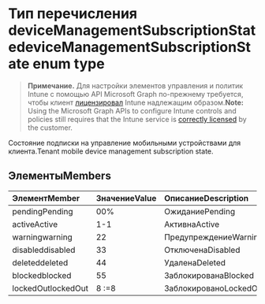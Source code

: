 # <a name="devicemanagementsubscriptionstate-enum-type"></a><span data-ttu-id="48a60-101">Тип перечисления deviceManagementSubscriptionState</span><span class="sxs-lookup"><span data-stu-id="48a60-101">deviceManagementSubscriptionState enum type</span></span>

> <span data-ttu-id="48a60-102">**Примечание.** Для настройки элементов управления и политик Intune с помощью API Microsoft Graph по-прежнему требуется, чтобы клиент [лицензировал](https://go.microsoft.com/fwlink/?linkid=839381) Intune надлежащим образом.</span><span class="sxs-lookup"><span data-stu-id="48a60-102">**Note:** Using the Microsoft Graph APIs to configure Intune controls and policies still requires that the Intune service is [correctly licensed](https://go.microsoft.com/fwlink/?linkid=839381) by the customer.</span></span>

<span data-ttu-id="48a60-103">Состояние подписки на управление мобильными устройствами для клиента.</span><span class="sxs-lookup"><span data-stu-id="48a60-103">Tenant mobile device management subscription state.</span></span>
## <a name="members"></a><span data-ttu-id="48a60-104">Элементы</span><span class="sxs-lookup"><span data-stu-id="48a60-104">Members</span></span>
|<span data-ttu-id="48a60-105">Элемент</span><span class="sxs-lookup"><span data-stu-id="48a60-105">Member</span></span>|<span data-ttu-id="48a60-106">Значение</span><span class="sxs-lookup"><span data-stu-id="48a60-106">Value</span></span>|<span data-ttu-id="48a60-107">Описание</span><span class="sxs-lookup"><span data-stu-id="48a60-107">Description</span></span>|
|:---|:---|:---|
|<span data-ttu-id="48a60-108">pending</span><span class="sxs-lookup"><span data-stu-id="48a60-108">Pending</span></span>|<span data-ttu-id="48a60-109">0</span><span class="sxs-lookup"><span data-stu-id="48a60-109">0%</span></span>|<span data-ttu-id="48a60-110">Ожидание</span><span class="sxs-lookup"><span data-stu-id="48a60-110">Pending</span></span>|
|<span data-ttu-id="48a60-111">active</span><span class="sxs-lookup"><span data-stu-id="48a60-111">Active</span></span>|<span data-ttu-id="48a60-112">1</span><span class="sxs-lookup"><span data-stu-id="48a60-112">-1</span></span>|<span data-ttu-id="48a60-113">Активна</span><span class="sxs-lookup"><span data-stu-id="48a60-113">Active</span></span>|
|<span data-ttu-id="48a60-114">warning</span><span class="sxs-lookup"><span data-stu-id="48a60-114">warning</span></span>|<span data-ttu-id="48a60-115">2</span><span class="sxs-lookup"><span data-stu-id="48a60-115">2</span></span>|<span data-ttu-id="48a60-116">Предупреждение</span><span class="sxs-lookup"><span data-stu-id="48a60-116">Warning</span></span>|
|<span data-ttu-id="48a60-117">disabled</span><span class="sxs-lookup"><span data-stu-id="48a60-117">disabled</span></span>|<span data-ttu-id="48a60-118">3</span><span class="sxs-lookup"><span data-stu-id="48a60-118">3</span></span>|<span data-ttu-id="48a60-119">Отключена</span><span class="sxs-lookup"><span data-stu-id="48a60-119">Disabled</span></span>|
|<span data-ttu-id="48a60-120">deleted</span><span class="sxs-lookup"><span data-stu-id="48a60-120">deleted</span></span>|<span data-ttu-id="48a60-121">4</span><span class="sxs-lookup"><span data-stu-id="48a60-121">4</span></span>|<span data-ttu-id="48a60-122">Удалена</span><span class="sxs-lookup"><span data-stu-id="48a60-122">Deleted</span></span>|
|<span data-ttu-id="48a60-123">blocked</span><span class="sxs-lookup"><span data-stu-id="48a60-123">blocked</span></span>|<span data-ttu-id="48a60-124">5</span><span class="sxs-lookup"><span data-stu-id="48a60-124">5</span></span>|<span data-ttu-id="48a60-125">Заблокирована</span><span class="sxs-lookup"><span data-stu-id="48a60-125">Blocked</span></span>|
|<span data-ttu-id="48a60-126">lockedOut</span><span class="sxs-lookup"><span data-stu-id="48a60-126">lockedOut</span></span>|<span data-ttu-id="48a60-127">8</span><span class="sxs-lookup"><span data-stu-id="48a60-127"> :=8</span></span>|<span data-ttu-id="48a60-128">Заблокировано</span><span class="sxs-lookup"><span data-stu-id="48a60-128">LockedOut</span></span>|








